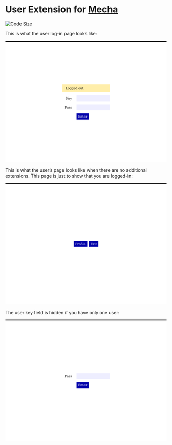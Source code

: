 User Extension for [Mecha](https://github.com/mecha-cms/mecha)
==============================================================

![Code Size](https://img.shields.io/github/languages/code-size/mecha-cms/x.user?color=%23444&style=for-the-badge)

This is what the user log-in page looks like:

![User](index.png?v=2022-10-05)

This is what the user’s page looks like when there are no additional extensions. This page is just to show that you are
logged-in:

![1](index/1.png?v=2022-10-05)

The user key field is hidden if you have only one user:

![2](index/2.png?v=2022-10-05)